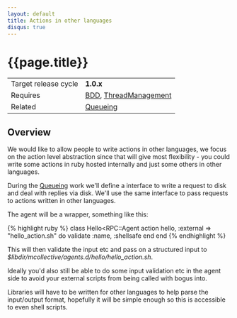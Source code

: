 ```yaml
---
layout: default
title: Actions in other languages
disqus: true
---
```

[Queueing]: queueing_and_scheduling.html
[ThreadManagement]: thread_management.html
[BDD]: cucumber.html

# {{page.title}}

|                    |         |
|--------------------|---------|
|Target release cycle|**1.0.x**|
|Requires|[BDD], [ThreadManagement]|
|Related|[Queueing]|

## Overview

We would like to allow people to write actions in other languages, we focus on the action level abstraction since that will give most flexibility - you could write some actions in ruby hosted internally and just some others in other languages.

During the [Queueing] work we'll define a interface to write a request to disk and deal with replies via disk.  We'll use the same interface to pass requests to actions written in other languages.

The agent will be a wrapper, something like this:

{% highlight ruby %}
class Hello<RPC::Agent
	action hello, :external => "hello_action.sh" do
		validate :name, :shellsafe
	end
end
{% endhighlight %}

This will then validate the input etc and pass on a structured input to _$libdir/mcollective/agents.d/hello/hello_action.sh_.

Ideally you'd also still be able to do some input validation etc in the agent side to avoid your external scripts from being called with bogus into.

Libraries will have to be written for other languages to help parse the input/output format, hopefully it will be simple enough so this is accessible to even shell scripts.

